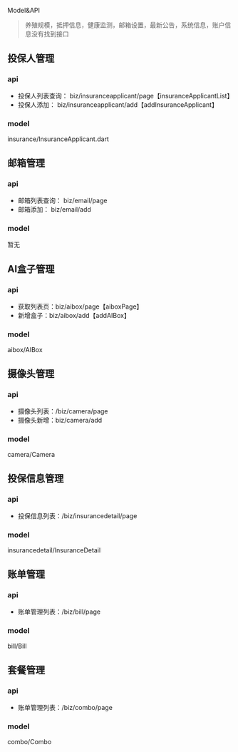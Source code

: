 Model&API

> 养殖规模，抵押信息，健康监测，邮箱设置，最新公告，系统信息，账户信息没有找到接口

## 投保人管理

### api 

- 投保人列表查询： biz/insuranceapplicant/page【insuranceApplicantList】
- 投保人添加： biz/insuranceapplicant/add【addInsuranceApplicant】

### model

insurance/InsuranceApplicant.dart

## 邮箱管理

### api 

- 邮箱列表查询： biz/email/page
- 邮箱添加： biz/email/add

### model

暂无


## AI盒子管理

### api 

- 获取列表页：biz/aibox/page【aiboxPage】
- 新增盒子：biz/aibox/add【addAIBox】

### model

aibox/AIBox

## 摄像头管理

### api 

- 摄像头列表：/biz/camera/page
- 摄像头新增：biz/camera/add

### model

camera/Camera

## 投保信息管理

### api 

- 投保信息列表：/biz/insurancedetail/page

### model

insurancedetail/InsuranceDetail

## 账单管理

### api 

- 账单管理列表：/biz/bill/page

### model

bill/Bill

## 套餐管理

### api 

- 账单管理列表：/biz/combo/page

### model

combo/Combo
